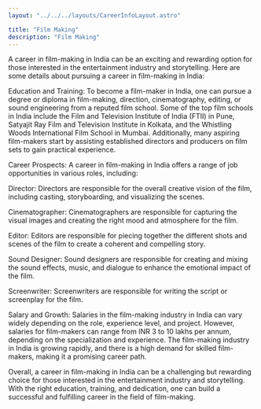 ```yaml
---
layout: "../../../layouts/CareerInfoLayout.astro"

title: "Film Making"
description: "Film Making"
---
```


A career in film-making in India can be an exciting and rewarding option for those interested in the entertainment industry and storytelling. Here are some details about pursuing a career in film-making in India:

Education and Training: To become a film-maker in India, one can pursue a degree or diploma in film-making, direction, cinematography, editing, or sound engineering from a reputed film school. Some of the top film schools in India include the Film and Television Institute of India (FTII) in Pune, Satyajit Ray Film and Television Institute in Kolkata, and the Whistling Woods International Film School in Mumbai. Additionally, many aspiring film-makers start by assisting established directors and producers on film sets to gain practical experience.

Career Prospects: A career in film-making in India offers a range of job opportunities in various roles, including:

Director: Directors are responsible for the overall creative vision of the film, including casting, storyboarding, and visualizing the scenes.

Cinematographer: Cinematographers are responsible for capturing the visual images and creating the right mood and atmosphere for the film.

Editor: Editors are responsible for piecing together the different shots and scenes of the film to create a coherent and compelling story.

Sound Designer: Sound designers are responsible for creating and mixing the sound effects, music, and dialogue to enhance the emotional impact of the film.

Screenwriter: Screenwriters are responsible for writing the script or screenplay for the film.

Salary and Growth: Salaries in the film-making industry in India can vary widely depending on the role, experience level, and project. However, salaries for film-makers can range from INR 3 to 10 lakhs per annum, depending on the specialization and experience. The film-making industry in India is growing rapidly, and there is a high demand for skilled film-makers, making it a promising career path.

Overall, a career in film-making in India can be a challenging but rewarding choice for those interested in the entertainment industry and storytelling. With the right education, training, and dedication, one can build a successful and fulfilling career in the field of film-making.
